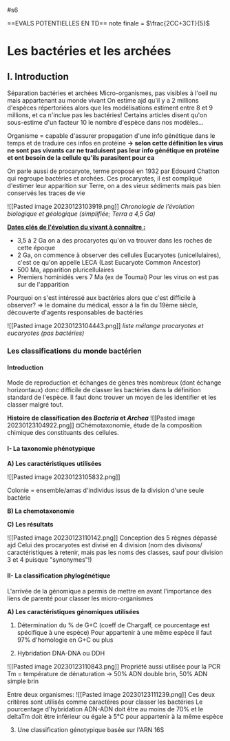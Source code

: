 #s6 

==EVALS POTENTIELLES EN TD==
note finale = $\frac{2CC+3CT}{5}$
<br>

# Les bactéries et les archées

## I. Introduction

Séparation bactéries et archées
Micro-organismes, pas visibles à l'oeil nu mais appartenant au monde vivant
On estime ajd qu'il y a 2 millions d'espèces répertoriées alors que les modélisations estiment entre 8 et 9 millions, et ca n'inclue pas les bactéries!
Certains articles disent qu'on sous-estime d'un facteur 10 le nombre d'espèce dans nos modèles...

Organisme = capable d'assurer propagation d'une info génétique dans le temps et de traduire ces infos en protéine **-> selon cette définition les virus ne sont pas vivants car ne traduisent pas leur info génétique en protéine et ont besoin de la cellule qu'ils parasitent pour ca**

On parle aussi de procaryote, terme proposé en 1932 par Edouard Chatton qui regroupe bactéries et archées.
Ces procaryotes, il est compliqué d'estimer leur apparition sur Terre, on a des vieux sédiments mais pas bien conservés les traces de vie

![[Pasted image 20230123103919.png]]
*Chronologie de l’évolution biologique et géologique (simplifiée; Terra a 4,5 Ga)*

<u><b>Dates clés de l'évolution du vivant à connaître :</b></u>
- 3,5 à 2 Ga on a des procaryotes qu'on va trouver dans les roches de cette époque
- 2 Ga, on commence à observer des cellules Eucaryotes (unicellulaires), c'est ce qu'on appelle LECA (Last Eucaryote Common Ancestor)
- 500 Ma, apparition pluricellulaires
- Premiers hominidés vers 7 Ma (ex de Toumai)
Pour les virus on est pas sur de l'apparition

Pourquoi on s'est intéressé aux bactéries alors que c'est difficile à observer?
=> le domaine du médical, essor à la fin du 19ème siècle, découverte d'agents responsables de bactéries

![[Pasted image 20230123104443.png]]
*liste mélange procaryotes et eucaryotes (pas bactéries)*

### Les classifications du monde bactérien

#### Introduction 

Mode de reproduction et échanges de gènes très nombreux (dont échange horizontaux) donc difficile de classer les bactéries dans la définition standard de l'espèce.
Il faut donc trouver un moyen de les identifier et les classer malgré tout.
<br>

**Histoire de classification des *Bacteria* et *Archea***
![[Pasted image 20230123104922.png]]
¤Chémotaxonomie, étude de la composition chimique des constituants des cellules.

#### I- La taxonomie phénotypique

**A) Les caractéristiques utilisées**

![[Pasted image 20230123105832.png]]

Colonie = ensemble/amas d'individus issus de la division d'une seule bactérie

**B) La chemotaxonomie**

**C) Les résultats**

![[Pasted image 20230123110142.png]]
Conception des 5 règnes dépassé ajd
Celui des procaryotes est divisé en 4 division (nom des divisons/ caractéristiques à retenir, mais pas les noms des classes, sauf pour division 3 et 4 puisque "synonymes"!)


#### II- La classification phylogénétique

L'arrivée de la génomique a permis de mettre en avant l'importance des liens de parenté pour classer les micro-organismes

**A) Les caractéristiques génomiques utilisées**

1. Détermination du % de G+C (coeff de Chargaff, ce pourcentage est spécifique à une espèce)
Pour appartenir à une même espèce il faut 97% d'homologie en G+C ou plus

2. Hybridation DNA-DNA ou DDH

![[Pasted image 20230123110843.png]]
Propriété aussi utilisée pour la PCR
Tm = température de dénaturation -> 50% ADN double brin, 50% ADN simple brin

Entre deux organismes:
![[Pasted image 20230123111239.png]]
Ces deux critères sont utilisés comme caractères pour classer les bactéries
Le pourcentage d'hybridation ADN-ADN doit être au moins de 70% et le deltaTm doit être inférieur ou égale à 5°C pour appartenir à la même espèce

3. Une classification génotypique basée sur l'ARN 16S